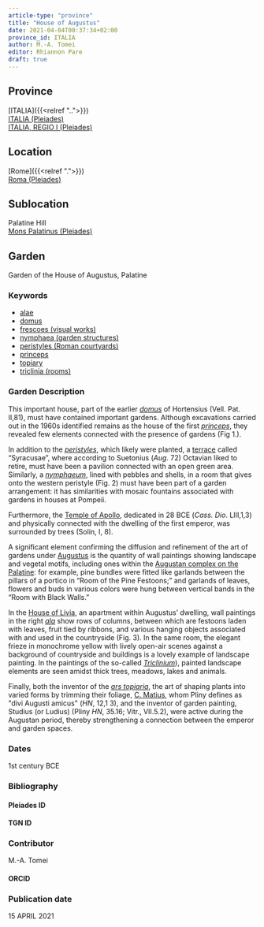 ```yaml
---
article-type: "province"
title: "House of Augustus"
date: 2021-04-04T00:37:34+02:00
province_id: ITALIA
author: M.-A. Tomei
editor: Rhiannon Pare
draft: true
---
```


## Province

[ITALIA]({{<relref "..">}})\
[ITALIA (Pleiades)](https://pleiades.stoa.org/places/1052)\
[ITALIA, REGIO I (Pleiades)](https://pleiades.stoa.org/places/441075550)

## Location
[Rome]({{<relref ".">}}) \
[Roma (Pleiades)](https://pleiades.stoa.org/places/423025)

## Sublocation

Palatine Hill \
[Mons Palatinus (Pleiades)](https://pleiades.stoa.org/places/971691208)



## Garden

Garden of the House of Augustus, Palatine

### Keywords

- [alae](http://vocab.getty.edu/page/aat/300004055)
- [domus](http://vocab.getty.edu/page/aat/300005506)
- [frescoes (visual works)](http://vocab.getty.edu/page/aat/300177433)
- [nymphaea (garden structures)](http://vocab.getty.edu/page/aat/300006809)
- [peristyles (Roman courtyards)](http://vocab.getty.edu/page/aat/300080971)
- [princeps](https://www.britannica.com/topic/princeps)
- [topiary](http://vocab.getty.edu/page/aat/300061887)
- [triclinia (rooms)](http://vocab.getty.edu/page/aat/300004359)


### Garden Description

This important house, part of the earlier [*domus*](http://vocab.getty.edu/page/aat/300005506) of Hortensius (Vell. Pat. II,81), must have contained important gardens. Although excavations carried out in the 1960s identified remains as the house of the first [*princeps*](https://www.britannica.com/topic/princeps), they revealed few elements connected with the presence of gardens (Fig 1.).

In addition to the [*peristyles*](http://vocab.getty.edu/page/aat/300080971), which likely were planted, a [terrace](http://vocab.getty.edu/page/aat/300004182) called “Syracusae”, where according to Suetonius (*Aug*. 72) Octavian liked to retire, must have been a pavilion connected with an open green area. Similarly, a [*nymphaeum*](http://vocab.getty.edu/page/aat/300006809), lined with pebbles and shells, in a room that gives onto the western peristyle (Fig. 2) must have been part of a garden arrangement: it has similarities with mosaic fountains associated with gardens in houses at Pompeii.

Furthermore, the [Temple of Apollo](https://en.wikipedia.org/wiki/Temple_of_Apollo_Palatinus), dedicated in 28 BCE (*Cass. Dio*. LIII,1,3) and physically connected with the dwelling of the first emperor, was surrounded by trees (Solin, I, 8).

A significant element confirming the diffusion and refinement of the art of gardens under [Augustus](https://www.britannica.com/biography/Augustus-Roman-emperor) is the quantity of wall paintings showing landscape and vegetal motifs, including ones within the [Augustan complex on the Palatine](https://en.wikipedia.org/wiki/House_of_Augustus): for example, pine bundles were fitted like garlands between the pillars of a portico in “Room of the Pine Festoons;” and garlands of leaves, flowers and buds in various colors were hung between vertical bands in the “Room with Black Walls.”

In the [House of Livia](https://parcocolosseo.it/en/marvels/the-house-of-livia/), an apartment within Augustus’ dwelling, wall paintings in the right [*ala*](http://vocab.getty.edu/page/aat/300004055) show rows of columns, between which are festoons laden with leaves, fruit tied by ribbons, and various hanging objects associated with and used in the countryside (Fig. 3). In the same room, the elegant frieze in monochrome yellow with lively open-air scenes against a background of countryside and buildings is a lovely example of landscape painting. In the paintings of the so-called [*Triclinium*](http://vocab.getty.edu/page/aat/300004359)), painted landscape elements are seen amidst thick trees, meadows, lakes and animals.

Finally, both the inventor of the [*ars topiaria*](https://en.wikipedia.org/wiki/Topiary), the art of shaping plants into varied forms by trimming their foliage, [C. Matius](https://en.wikipedia.org/wiki/Gaius_Matius), whom Pliny defines as  "divi Augusti amicus" (*HN*, 12,1 3), and the inventor of garden painting, Studius (or Ludius) (Pliny *HN*, 35.16; Vitr., VII.5.2), were active during the Augustan period, thereby strengthening a connection between the emperor and garden spaces.

### Dates

1st century BCE

### Bibliography

<!--
- BIB_ENTRY [(worldcat)](WORLDCAT_LINK_URL)
-->

#### Pleiades ID
<!-- N.B. This should be as specific as it can be, i.e., to the garden, sublocation, location, or province. -->

<!-- [PLEIADES_ID](https://pleiades.stoa.org/places/PLEIADES_ID) -->

#### TGN ID
<!-- N.B. This should be as specific as it can be, i.e., to the garden, sublocation, location, or province. -->

<!-- [TGN_ID](http://vocab.getty.edu/page/tgn/TGN_ID) -->

### Contributor

M.-A. Tomei

#### ORCID

<!-- [ORCID](https://orcid.org/ORCID) -->

### Publication date

15 APRIL 2021
